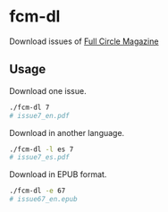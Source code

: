 # fcm-dl
Download issues of [Full Circle Magazine](http://fullcirclemagazine.org/)

## Usage
Download one issue.
```bash
./fcm-dl 7
# issue7_en.pdf
```

<!-- Download a series.
```bash
./fcm-dl 7 9
# issue7_en.pdf, issue8_en.pdf, issue9_en.pdf
``` -->

Download in another language.
```bash
./fcm-dl -l es 7
# issue7_es.pdf
```

Download in EPUB format.
```bash
./fcm-dl -e 67
# issue67_en.epub
```
